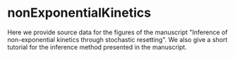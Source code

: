 # nonExponentialKinetics

Here we provide source data for the figures of the manuscript "Inference of non-exponential kinetics through stochastic resetting".
We also give a short tutorial for the inference method presented in the manuscript.
